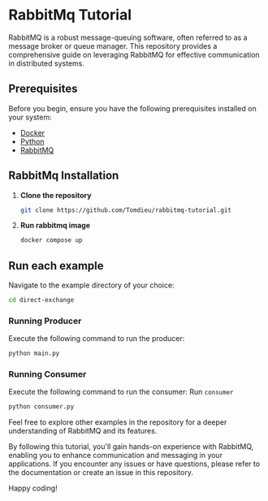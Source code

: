 # RabbitMq Tutorial

RabbitMQ is a robust message-queuing software, often referred to as a message broker or queue manager. This repository provides a comprehensive guide on leveraging RabbitMQ for effective communication in distributed systems.

## Prerequisites

Before you begin, ensure you have the following prerequisites installed on your system:

- [Docker](https://www.docker.com/get-started)
- [Python](https://www.python.org/downloads/)
- [RabbitMQ](https://www.rabbitmq.com/download.html)

## RabbitMq Installation

1. **Clone the repository**

    ```sh
    git clone https://github.com/Tomdieu/rabbitmq-tutorial.git
    ```

2. **Run rabbitmq image**

    ```sh
    docker compose up
    ```

## Run each example

Navigate to the example directory of your choice:

```sh
cd direct-exchange
```

### Running Producer

Execute the following command to run the producer:

```sh
python main.py
```

### Running Consumer

Execute the following command to run the consumer:
Run `consumer`

```sh
python consumer.py
```

Feel free to explore other examples in the repository for a deeper understanding of RabbitMQ and its features.

By following this tutorial, you'll gain hands-on experience with RabbitMQ, enabling you to enhance communication and messaging in your applications. If you encounter any issues or have questions, please refer to the documentation or create an issue in this repository.

Happy coding!
